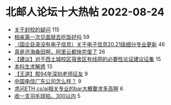 # 北邮人论坛十大热帖 2022-08-24

- [关于封校的疑问](https://bbs.byr.cn/article/Talking/6360562) 115
- [相亲第一次见面就去吃饭好吗](https://bbs.byr.cn/article/Feeling/3192250) 59
- [（国企目录没有电子信息）关于电子信息20.21级细分专业更新](https://bbs.byr.cn/article/Picture/3306523) 46
- [真是沧海桑田啊，阿里云都快完蛋了](https://bbs.byr.cn/article/Entrepreneurship/28431) 26
- [【建议】对于西土城校区宿舍区有线网的必要性论证建议征集](https://bbs.byr.cn/article/BUPTNet/107630) 15
- [本科生求解惑](https://bbs.byr.cn/article/Job/2170341) 13
- [【王道】帮94年深圳老师征友](https://bbs.byr.cn/article/Friends/2029524) 9
- [中国电信广东公司怎么样？](https://bbs.byr.cn/article/Cantonese/197794) 9
- [求问ETH cs/ai相关专业的bar大概要求多高啊](https://bbs.byr.cn/article/GoAbroad/388531) 6
- [收一支羽毛球拍，300以内](https://bbs.byr.cn/article/Badminton/162067) 5


